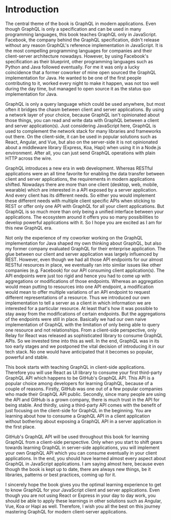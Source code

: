 # Introduction

The central theme of the book is GraphQL in modern applications. Even though GraphQL is only a specification and can be used in many programming languages, this book teaches GraphQL only in JavaScript. Facebook, the company behind the GraphQL specification, didn't release without any reason GraphQL's reference implementation in JavaScript. It is the most compelling programming languages for companies and their client-server architecture nowadays. However, by using Facebook's specification as their blueprint, other programming languages such as Python and Java followed eventually. For me it was only a lucky coincidence that a former coworker of mine open sourced the GraphQL implementation for Java. He wanted to be one of the first people contributing to it, worked every night to make it happen, was not too well during the day time, but managed to open source it as the status quo implementation for Java.

GraphQL is only a query language which could be used anywhere, but most often it bridges the chasm between client and server applications. By using a network layer of your choice, because GraphQL isn't opinionated about those things, you can read and write data with GraphQL between a client and server application(s). Just considering JavaScript here, GraphQL is used to complement the network stack for many libraries and frameworks out there. On the client-side, it can be used in popular solutions such as React, Angular, and Vue, but also on the server-side it is not opinionated about a middleware library (Express, Koa, Hapi) when using it in a Node.js environment. After all, you can just send GraphQL operations with plain HTTP across the wire.

GraphQL introduces a new era in web development. Whereas RESTful applications were an all time favorite for enabling the data transfer between client and server applications, the requirements in modern applications shifted. Nowadays there are more than one client (desktop, web, mobile, wearable) which are interested in a API exposed by a server application. And every client has its different needs. So either you would implement these different needs with multiple client specific APIs when sticking to REST or offer only one API with GraphQL for all your client applications. But GraphQL is so much more than only being a unified interface between your applications. The ecosystem around it offers you so many possibilities to develop powerful applications with it. So I hope you are excited as I am for this new GraphQL era.

Not only the experience of my coworker working on the GraphQL implementation for Java shaped my own thinking about GraphQL, but also my former company evaluated GraphQL for their enterprise application. The glue between our client and server application was largely influenced by REST. However, even though we had all those API endpoints for our almost RESTful resources in place, we eventually ran into similar issues like other companies (e.g. Facebook) for our API consuming client application(s). The API endpoints were just too rigid and hence you had to come up with aggregations or modifications of those endpoints. Whereas an aggregation would mean putting to resources into one API endpoint, a modification would mean to offer multiple variations of an API endpoint to request different representations of a resource. Thus we introduced our own implementation to tell a server as a client in which information we are interested for a particular resource. At least that's how it was possible to stay away from the modifications of certain endpoints. But the aggregations of the endpoints were still in place. Basically we had our own naive implementation of GraphQL with the limitation of only being able to query one resource and not relationships. From a client-side perspective, only Relay for React was released as sophisticated library to consume GraphQL APIs. So we invested time into this as well. In the end, GraphQL was in its too early stages and we postponed the vital decision of introducing it in our tech stack. No one would have anticipated that it becomes so popular, powerful and stable.

This book starts with teaching GraphQL in client-side applications. Therefore you will use React as UI library to consume your first third-party GraphQL API which happens to be GitHub's GraphQL API. This API is a popular choice among developers for learning GraphQL, because of a couple of reasons. Firstly, GitHub was one out of a few popular companies who made their GraphQL API public. Secondly, since many people are using the API and GitHub is a grown company, there is much trust in the API for being stable. And thirdly, using a third-party API comes with the benefit of just focusing on the client-side for GraphQL in the beginning. You are learning about how to consume a GraphQL API in a client application without bothering about exposing a GraphQL API in a server application in the first place.

GitHub's GraphQL API will be used throughout this book for learning GraphQL from a client-side perspective. Only when you start to shift gears towards learning GraphQL in server-side applications, you will implement your own GraphQL API which you can consume eventually in your client applications. In the end, you should have learned almost every aspect about GraphQL in JavaScript applications. I am saying almost here, because even though the book is kept up to date, there are always new things, be it libraries, patterns or best practices, coming up for it.

I sincerely hope the book gives you the optimal learning experience to get to know GraphQL for your JavaScript client and server applications. Even though you are not using React or Express in your day to day work, you should be able to apply these learnings in other solutions such as Angular, Vue, Koa or Hapi as well. Therefore, I wish you all the best on this journey mastering GraphQL for modern client-server applications.